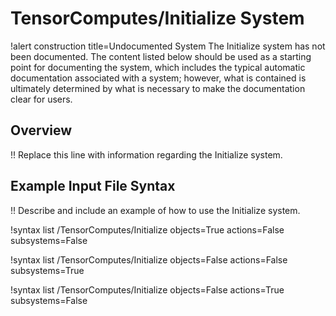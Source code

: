 # TensorComputes/Initialize System

!alert construction title=Undocumented System
The Initialize system has not been documented. The content listed below should be used as a starting
point for documenting the system, which includes the typical automatic documentation associated with
a system; however, what is contained is ultimately determined by what is necessary to make the
documentation clear for users.

## Overview

!! Replace this line with information regarding the Initialize system.

## Example Input File Syntax

!! Describe and include an example of how to use the Initialize system.

!syntax list /TensorComputes/Initialize objects=True actions=False subsystems=False

!syntax list /TensorComputes/Initialize objects=False actions=False subsystems=True

!syntax list /TensorComputes/Initialize objects=False actions=True subsystems=False
